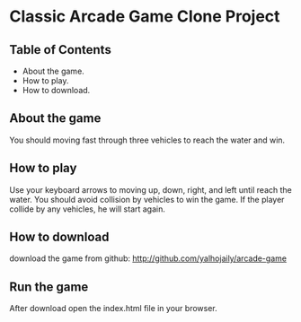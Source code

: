 # Classic Arcade Game Clone Project

## Table of Contents

* About the game.
* How to play.
* How to download.

## About the game
You should moving fast through three vehicles to reach the water and win.

## How to play
Use your keyboard arrows to moving up, down, right, and left until reach the water.
You should avoid collision by vehicles to win the game.
If the player collide by any vehicles, he will start again.

## How to download
download the game from github: http://github.com/yalhojaily/arcade-game

## Run the game
After download open the index.html file in your browser.